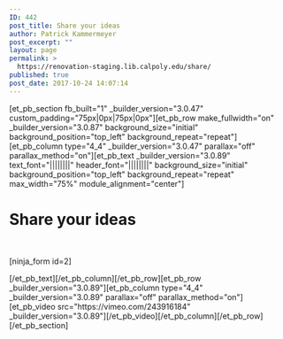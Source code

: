 ```yaml
---
ID: 442
post_title: Share your ideas
author: Patrick Kammermeyer
post_excerpt: ""
layout: page
permalink: >
  https://renovation-staging.lib.calpoly.edu/share/
published: true
post_date: 2017-10-24 14:07:14
---
```

[et_pb_section fb_built="1" _builder_version="3.0.47" custom_padding="75px|0px|75px|0px"][et_pb_row make_fullwidth="on" _builder_version="3.0.87" background_size="initial" background_position="top_left" background_repeat="repeat"][et_pb_column type="4_4" _builder_version="3.0.47" parallax="off" parallax_method="on"][et_pb_text _builder_version="3.0.89" text_font="||||||||" header_font="||||||||" background_size="initial" background_position="top_left" background_repeat="repeat" max_width="75%" module_alignment="center"]<h1><strong>Share</strong> your ideas</h1>
<p>&nbsp;</p>
<p>[ninja_form id=2]</p>[/et_pb_text][/et_pb_column][/et_pb_row][et_pb_row _builder_version="3.0.89"][et_pb_column type="4_4" _builder_version="3.0.89" parallax="off" parallax_method="on"][et_pb_video src="https://vimeo.com/243916184" _builder_version="3.0.89"][/et_pb_video][/et_pb_column][/et_pb_row][/et_pb_section]